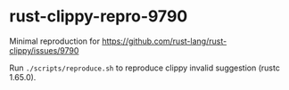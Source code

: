 # rust-clippy-repro-9790

Minimal reproduction for https://github.com/rust-lang/rust-clippy/issues/9790

Run `./scripts/reproduce.sh` to reproduce clippy invalid suggestion (rustc 1.65.0).
